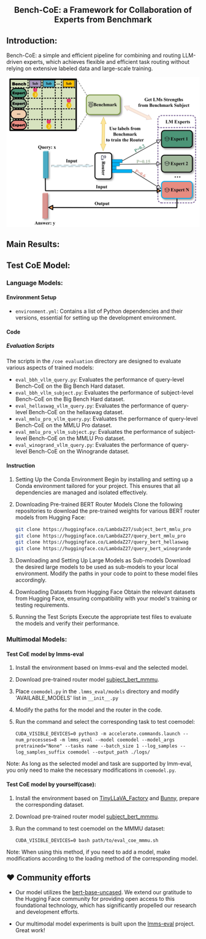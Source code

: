 <h2 align="center"><a>Bench-CoE: a Framework for Collaboration of Experts from Benchmark</a><h5 align="center">

## Introduction:

Bench-CoE: a simple and efficient pipeline for combining and routing LLM-driven experts, which achieves flexible and efficient task routing without relying on extensive labeled data and large-scale training.

<img src="assets/architecture.jpg"/>

## Main Results:



## Test CoE Model:

### Language Models:
#### Environment Setup
- `environment.yml`: Contains a list of Python dependencies and their versions, essential for setting up the development environment.

#### Code
##### Evaluation Scripts
The scripts in the `/coe evaluation` directory are designed to evaluate various aspects of trained models:
- `eval_bbh_vllm_query.py`: Evaluates the performance of query-level Bench-CoE on the Big Bench Hard dataset.
- `eval_bbh_vllm_subject.py`: Evaluates the performance of subject-level Bench-CoE on the Big Bench Hard dataset.
- `eval_hellaswag_vllm_query.py`: Evaluates the performance of query-level Bench-CoE on the hellaswag dataset.
- `eval_mmlu_pro_vllm_query.py`: Evaluates the performance of query-level Bench-CoE on the MMLU Pro dataset.
- `eval_mmlu_pro_vllm_subject.py`: Evaluates the performance of subject-level Bench-CoE on the MMLU Pro dataset.
- `eval_winogrand_vllm_query.py`: Evaluates the performance of query-level Bench-CoE on the Winogrande dataset.

#### Instruction

1. Setting Up the Conda Environment
Begin by installing and setting up a Conda environment tailored for your project. This ensures that all dependencies are managed and isolated effectively.

2. Downloading Pre-trained BERT Router Models
Clone the following repositories to download the pre-trained weights for various BERT router models from Hugging Face:
   ```bash
   git clone https://huggingface.co/LambdaZ27/subject_bert_mmlu_pro
   git clone https://huggingface.co/LambdaZ27/query_bert_mmlu_pro
   git clone https://huggingface.co/LambdaZ27/query_bert_hellaswag
   git clone https://huggingface.co/LambdaZ27/query_bert_winogrande
   ```

3. Downloading and Setting Up Large Models as Sub-models
Download the desired large models to be used as sub-models to your local environment. Modify the paths in your code to point to these model files accordingly.

4. Downloading Datasets from Hugging Face
Obtain the relevant datasets from Hugging Face, ensuring compatibility with your model's training or testing requirements.

5. Running the Test Scripts
Execute the appropriate test files to evaluate the models and verify their performance.

### Multimodal Models:

#### Test CoE model by lmms-eval

1. Install the environment based on lmms-eval and the selected model.

2. Download pre-trained router model [subject_bert_mmmu](https://huggingface.co/Zhang199/subject_bert_mmmu).

3. Place `coemodel.py` in the `.lmms_eval/models` directory and modify 'AVAILABLE_MODELS' list in `__init__.py`

4. Modify the paths for the model and the router in the code.

5. Run the command and select the corresponding task to test coemodel:
   ```Shell
   CUDA_VISIBLE_DEVICES=0 python3 -m accelerate.commands.launch --num_processes=8 -m lmms_eval --model coemodel --model_args pretrained="None" --tasks name --batch_size 1 --log_samples --log_samples_suffix coemodel --output_path ./logs/
   ```

Note: As long as the selected model and task are supported by lmm-eval, you only need to make the necessary modifications in `coemodel.py`.

#### Test CoE model by yourself(case):

1. Install the environment based on [TinyLLaVA_Factory](https://github.com/TinyLLaVA/TinyLLaVA_Factory) and [Bunny](https://github.com/BAAI-DCAI/Bunny), prepare the corresponding dataset.

2. Download pre-trained router model [subject_bert_mmmu](https://huggingface.co/Zhang199/subject_bert_mmmu).

3. Run the command to test coemodel on the MMMU dataset:
   ```Shell
   CUDA_VISIBLE_DEVICES=0 bash path/to/eval_coe_mmmu.sh
   ```

Note: When using this method, if you need to add a model, make modifications according to the loading method of the corresponding model.

## ❤️ Community efforts

* Our model utilizes the [bert-base-uncased](https://huggingface.co/google-bert/bert-base-uncased). We extend our gratitude to the Hugging Face community for providing open access to this foundational technology, which has significantly propelled our research and development efforts.

* Our multimodal model experiments is built upon the [lmms-eval](https://github.com/EvolvingLMMs-Lab/lmms-eval) project. Great work!
